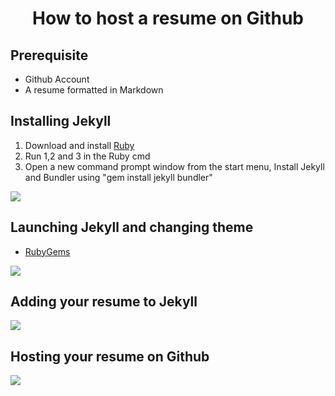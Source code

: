 # <center> How to host a resume on Github </center>

## Prerequisite     
* Github Account
* A resume formatted in Markdown

## Installing Jekyll
1. Download and install [Ruby](https://rubyinstaller.org/downloads/)
2. Run 1,2 and 3 in the Ruby cmd
3. Open a new command prompt window from the start menu, Install Jekyll and Bundler using 
"gem install jekyll bundler"


![](https://github.com/Tellmore01/Tellmore01.github.io/blob/main/HowToInstallJekyll.gif)



## Launching Jekyll and changing theme
* [RubyGems](https://rubygems.org/)

![](https://github.com/Tellmore01/Tellmore01.github.io/blob/main/JekyllLocalAndTheme.gif)

## Adding your resume to Jekyll

![](https://github.com/Tellmore01/Tellmore01.github.io/blob/main/AddMyResToJekyll.gif)

## Hosting your resume on Github

![](https://github.com/Tellmore01/Tellmore01.github.io/blob/main/HostResumeOnGithub.gif)




